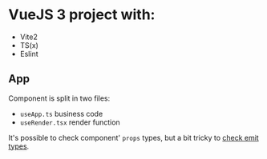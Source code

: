 # VueJS 3 project with:
- Vite2
- TS(x)
- Eslint


## App
Component is split in two files:
- `useApp.ts` business code
- `useRender.tsx` render function

It's possible to check component' `props` types, but a bit tricky to [check emit types](./src/components/hello_world/README.md).


